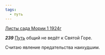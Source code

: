 ```yaml
---
tags:
  - путь
---
```


[Листы сада Мории 1 1924г](https://127.0.0.1:4002/agni/1924)

___239___
[Путь](../../../tags/#путь) общий не ведёт к Святой Горе.   

Считаю явление предательства наихудшим.   

